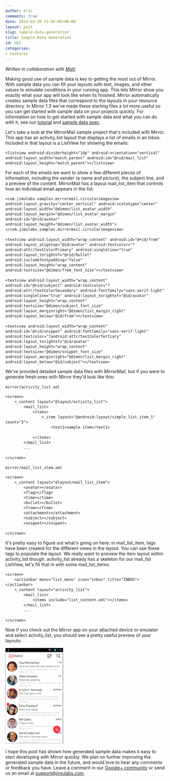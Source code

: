 ```yaml
---
author: eric
comments: true
date: 2014-03-20 21:46:05+00:00
layout: post
slug: sample-data-generation
title: Sample Data Generation
id: 462
categories:
- Features
---
```


_Written in collaboration with [Matt](/author/matt/)._

Making good use of sample data is key to getting the most out of Mirror. With sample data you can fill your layouts with text, images, and other values to simulate conditions in your running app. This lets Mirror show you exactly what your app will look like when its finished. Mirror automatically creates sample data files that correspond to the layouts in your resource directory. In Mirror 1.3 we've made these starting files a lot more useful so you can get started with sample data on your projects quickly. For information on how to get started with sample data and what you can do with it, see our [tutorial](/mirror-tutorial/) and [sample data spec](/sample-data-specifications/).

Let's take a look at the MirrorMail sample project that's included with Mirror. This app has an activity_list layout that displays a list of emails in an inbox. Included in that layout is a ListView for showing the emails:


    
    <listview android:dividerheight="1dp" android:orientation="vertical" android:layout_width="match_parent" android:id="@+id/mail_list" android:layout_height="match_parent"></listview>



For each of the emails we want to show a few different pieces of information, including the sender (a name and picture), the subject line, and a preview of the content. MirrorMail has a layout mail_list_item that controls how an individual email appears in the list:


    
    <com.jimulabs.samples.mirrormail.circularimageview android:layout_gravity="center_vertical" android:scaletype="center" android:layout_width="@dimen/list_avatar_width" android:layout_margin="@dimen/list_avatar_margin" android:id="@+id/avatar" android:layout_height="@dimen/list_avatar_width"></com.jimulabs.samples.mirrormail.circularimageview>
    
    <textview android:layout_width="wrap_content" android:id="@+id/from" android:layout_aligntop="@id/avatar" android:textcolor="?android:attr/textColorPrimary" android:singleline="true" android:layout_torightof="@+id/bullet" android:includefontpadding="false" android:layout_height="wrap_content" android:textsize="@dimen/from_font_size"></textview>
    
    <textview android:layout_width="wrap_content" android:id="@+id/subject" android:textcolor="?android:attr/textColorSecondary" android:fontfamily="sans-serif-light" android:singleline="true" android:layout_torightof="@id/avatar" android:layout_height="wrap_content" android:textsize="@dimen/subject_font_size" android:layout_marginright="@dimen/list_margin_right" android:layout_below="@id/from"></textview>
    
    <textview android:layout_width="wrap_content" android:id="@+id/snippet" android:fontfamily="sans-serif-light" android:textcolor="?android:attr/textColorTertiary" android:layout_torightof="@id/avatar" android:layout_height="wrap_content" android:textsize="@dimen/snippet_font_size" android:layout_marginright="@dimen/list_margin_right" android:layout_below="@id/subject"></textview>



We've provided detailed sample data files with MirrorMail, but if you were to generate fresh ones with Mirror they'd look like this:

`mirror/activity_list.xml`


    
    
    <screen>
        <_content layout="@layout/activity_list">
            <mail_list>
                <items>
                    <_item layout="@android:layout/simple_list_item_1" count="3">
                        <text1>sample item</text1>
                    
                </items>
            </mail_list>
            ...
        
    </screen>



`mirror/mail_list_item.xml`


    
    
    <screen>
        <_content layout="@layout/mail_list_item">
            <avatar></avatar>
            <flag></flag>
            <time></time>
            <bullet></bullet>
            <from></from>
            <attachment></attachment>
            <subject></subject>
            <snippet></snippet>
        
    </screen>



It's pretty easy to figure out what's going on here: in mail_list_item, tags have been created for the different views in the layout. You can use these tags to populate the layout. We really want to preview the item layout _within_ activity_list though. activity_list already has a skeleton for our mail_list ListView, let's fill that in with some mail_list_items:


    
    <screen>
        <actionbar menu="list_menu" icon="inbox" title="INBOX"></actionbar>
        <_content layout="activity_list">
            <mail_list>
                <items include="list_content.xml"></items>
            </mail_list>
            ...
        
    </screen>



Now if you check out the Mirror app on your attached device or emulator and select activity_list, you should see a pretty useful preview of your layouts:

[![Capture2](/wp-content/uploads/2014/03/Capture2-182x300.png)](/wp-content/uploads/2014/03/Capture2.png)

I hope this post has shown how generated sample data makes it easy to start developing with Mirror quickly. We plan on further improving the generated sample data in the future, and would love to hear any comments or feedback you have. Leave a comment in our [Google+ community](https://plus.google.com/u/0/communities/100032204836569153341) or send us an email at [support@jimulabs.com](mailto:support@jimulabs.com).

